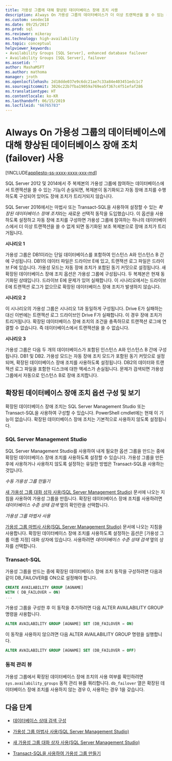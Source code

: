 ```yaml
---
title: 가용성 그룹에 대해 향상된 데이터베이스 장애 조치 사용
description: Always On 가용성 그룹의 데이터베이스가 더 이상 트랜잭션을 쓸 수 있는 경우 장애 조치(failover)를 트리거하는 향상된 데이터베이스 장애 조치(failover)를 활성화하는 단계입니다.
ms.custom: seodec18
ms.date: 09/25/2017
ms.prod: sql
ms.reviewer: mikeray
ms.technology: high-availability
ms.topic: conceptual
helpviewer_keywords:
- Availability Groups [SQL Server], enhanced database failover
- Availability Groups [SQL Server], failover
ms.assetid: ''
author: MashaMSFT
ms.author: mathoma
manager: jroth
ms.openlocfilehash: 2d18dde037e9c6dc21ae7c33a84e403451edc1c7
ms.sourcegitcommit: 3026c22b7fba19059a769ea5f367c4f51efaf286
ms.translationtype: HT
ms.contentlocale: ko-KR
ms.lasthandoff: 06/15/2019
ms.locfileid: "66765783"
---
```

# <a name="enable-enhanced-database-failover-to-a-database-in-an-always-on-availability-group"></a>Always On 가용성 그룹의 데이터베이스에 대해 향상된 데이터베이스 장애 조치(failover) 사용
[!INCLUDE[appliesto-ss-xxxx-xxxx-xxx-md](../../../includes/appliesto-ss-xxxx-xxxx-xxx-md.md)]

SQL Server 2012 및 2014에서 주 복제본의 가용성 그룹에 참여하는 데이터베이스에서 트랜잭션을 쓸 수 있는 기능이 손실되면, 복제본이 동기화되고 자동 장애 조치를 수행하도록 구성되어 있어도 장애 조치가 트리거되지 않습니다.

SQL Server 2016에서는 마법사 또는 Transact-SQL을 사용하여 설정할 수 있는 *확장된 데이터베이스 장애 조치*라는 새로운 선택적 동작을 도입했습니다. 이 옵션을 사용하도록 설정하고 자동 장애 조치를 구성하면 가용성 그룹에 참여하는 하나의 데이터베이스에서 더 이상 트랜잭션을 쓸 수 없게 되면 동기화된 보조 복제본으로 장애 조치가 트리거됩니다.

**시나리오 1**

가용성 그룹은 DB1이라는 단일 데이터베이스를 포함하여 인스턴스 A와 인스턴스 B 간에 구성됩니다. DB1의 데이터 파일은 드라이브 E에 있고, 트랜잭션 로그 파일은 드라이브 F에 있습니다. 가용성 모드는 자동 장애 조치가 포함된 동기 커밋으로 설정됩니다. 새 확장된 데이터베이스 장애 조치 옵션은 가용성 그룹에 구성됩니다. 두 복제본은 현재 동기화된 상태입니다. 드라이브 E에 문제가 있어 실패합니다. 이 시나리오에서는 드라이브 E에 트랜잭션 로그가 없으므로 확장된 데이터베이스 장애 조치가 발생하지 않습니다.  

**시나리오 2**

이 시나리오의 가용성 그룹은 시나리오 1과 동일하게 구성됩니다. Drive E가 실패하는 대신 이번에는 트랜잭션 로그 드라이브인 Drive F가 실패합니다. 이 경우 장애 조치가 트리거됩니다. 확장된 데이터베이스 장애 조치의 조건을 충족하므로 트랜잭션 로그에 연결할 수 없습니다. 즉 데이터베이스에서 트랜잭션을 쓸 수 없습니다.

**시나리오 3**

가용성 그룹은 다음 두 개의 데이터베이스가 포함된 인스턴스 A와 인스턴스 B 간에 구성됩니다. DB1 및 DB2. 가용성 모드는 자동 장애 조치 모드가 포함된 동기 커밋으로 설정되며, 확장된 데이터베이스 장애 조치를 사용하도록 설정됩니다. DB2의 데이터와 트랜잭션 로그 파일을 포함한 디스크에 대한 액세스가 손실됩니다. 문제가 검색되면 가용성 그룹에서 자동으로 인스턴스 B로 장애 조치합니다.

## <a name="configure-and-view-the-enhanced-database-failover-option"></a>확장된 데이터베이스 장애 조치 옵션 구성 및 보기

확장된 데이터베이스 장애 조치는 SQL Server Management Studio 또는 Transact-SQL을 사용하여 구성할 수 있습니다. PowerShell cmdlet에는 현재 이 기능이 없습니다. 확장된 데이터베이스 장애 조치는 기본적으로 사용하지 않도록 설정됩니다.

### <a name="sql-server-management-studio"></a>SQL Server Management Studio

SQL Server Management Studio를 사용하여 내게 필요한 옵션 그룹을 만드는 중에 확장된 데이터베이스 장애 조치를 사용하도록 설정할 수 있습니다. 가용성 그룹을 만든 후에 사용하거나 사용하지 않도록 설정하는 유일한 방법은 Transact-SQL을 사용하는 것입니다.

*수동 가용성 그룹 만들기*

[새 가용성 그룹 대화 상자 사용(SQL Server Management Studio)](use-the-new-availability-group-dialog-box-sql-server-management-studio.md) 문서에 나오는 지침을 사용하여 가용성 그룹을 만듭니다. 확장된 데이터베이스 장애 조치를 사용하려면 *데이터베이스 수준 상태 검색* 옆의 확인란을 선택합니다.

*가용성 그룹 마법사 사용*

[가용성 그룹 마법사 사용(SQL Server Management Studio)](use-the-availability-group-wizard-sql-server-management-studio.md) 문서에 나오는 지침을 사용합니다. 확장된 데이터베이스 장애 조치를 사용하도록 설정하는 옵션은 [가용성 그룹 이름 지정] 대화 상자에 있습니다. 사용하려면 *데이터베이스 수준 상태 검색* 옆의 상자를 선택합니다.

### <a name="transact-sql"></a>Transact-SQL

가용성 그룹을 만드는 중에 확장된 데이터베이스 장애 조치 동작을 구성하려면 다음과 같이 DB_FAILOVER를 ON으로 설정해야 합니다.

```SQL
CREATE AVAILABILITY GROUP [AGNAME]
WITH ( DB_FAILOVER = ON)
...
```
가용성 그룹을 구성한 후 이 동작을 추가하려면 다음 ALTER AVAILABILITY GROUP 명령을 사용합니다.
```SQL
ALTER AVAILABILITY GROUP [AGNAME] SET (DB_FAILOVER = ON)
```
이 동작을 사용하지 않으려면 다음 ALTER AVAILABILITY GROUP 명령을 실행합니다.
```SQL
ALTER AVAILABILITY GROUP [AGNAME] SET (DB_FAILOVER = OFF)
```
### <a name="dynamic-management-view"></a>동적 관리 뷰
가용성 그룹에서 확장된 데이터베이스 장애 조치의 사용 여부를 확인하려면 `sys.availability_groups` 동적 관리 뷰를 쿼리합니다. `db_failover` 열은 확장된 데이터베이스 장애 조치를 사용하지 않는 경우 0, 사용하는 경우 1을 갖습니다. 

## <a name="next-steps"></a>다음 단계 

- [데이터베이스 상태 검색 구성](sql-server-always-on-database-health-detection-failover-option.md)

- [가용성 그룹 마법사 사용(SQL Server Management Studio)](use-the-availability-group-wizard-sql-server-management-studio.md)

- [새 가용성 그룹 대화 상자 사용(SQL Server Management Studio)](use-the-new-availability-group-dialog-box-sql-server-management-studio.md)
 
- [Transact-SQL을 사용하여 가용성 그룹 만들기](create-an-availability-group-transact-sql.md)


